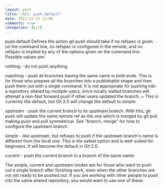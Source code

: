```yaml
---
layout: post
title: "Git: push.default"
date: 2012-12-15 22:00
comments: true
categories: [git]
---
```



push.default
Defines the action git push should take if no refspec is given on the command line, no refspec is configured in the remote, and no refspec is implied by any of the options given on the command line. Possible values are:

nothing - do not push anything.

matching - push all branches having the same name in both ends. This is for those who prepare all the branches into a publishable shape and then push them out with a single command. It is not appropriate for pushing into a repository shared by multiple users, since locally stalled branches will attempt a non-fast forward push if other users updated the branch. + This is currently the default, but Git 2.0 will change the default to simple.

upstream - push the current branch to its upstream branch. With this, git push will update the same remote ref as the one which is merged by git pull, making push and pull symmetrical. See "branch.<name>.merge" for how to configure the upstream branch.

simple - like upstream, but refuses to push if the upstream branch's name is different from the local one. This is the safest option and is well-suited for beginners. It will become the default in Git 2.0.

current - push the current branch to a branch of the same name.

The simple, current and upstream modes are for those who want to push out a single branch after finishing work, even when the other branches are not yet ready to be pushed out. If you are working with other people to push into the same shared repository, you would want to use one of these.